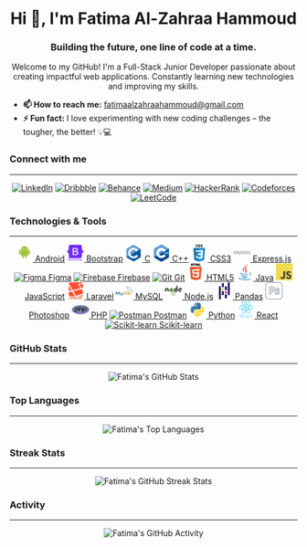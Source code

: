 <h1 align="center">Hi 👋, I'm Fatima Al-Zahraa Hammoud</h1>
<h3 align="center">Building the future, one line of code at a time.</h3>

<p align="center">Welcome to my GitHub! I'm a Full-Stack Junior Developer passionate about creating impactful web applications. Constantly learning new technologies and improving my skills.</p>

- **📫 How to reach me:** fatimaalzahraahammoud@gmail.com  
- **⚡ Fun fact:** I love experimenting with new coding challenges – the tougher, the better! 💡💻

### Connect with me
<hr>
<p align="center">
  <a href="https://linkedin.com/in/fatima-al-zahraa-hammoud" target="_blank"><img src="https://raw.githubusercontent.com/rahuldkjain/github-profile-readme-generator/master/src/images/icons/Social/linked-in-alt.svg" alt="LinkedIn" height="30" width="40" /></a>
  <a href="https://dribbble.com/fatima-alzahraa-hammoud" target="_blank"><img src="https://raw.githubusercontent.com/rahuldkjain/github-profile-readme-generator/master/src/images/icons/Social/dribbble.svg" alt="Dribbble" height="30" width="40" /></a>
  <a href="https://www.behance.net/fatima-alzahraa-hammoud" target="_blank"><img src="https://raw.githubusercontent.com/rahuldkjain/github-profile-readme-generator/master/src/images/icons/Social/behance.svg" alt="Behance" height="30" width="40" /></a>
  <a href="https://medium.com/fatimaalzahraahammoud" target="_blank"><img src="https://raw.githubusercontent.com/rahuldkjain/github-profile-readme-generator/master/src/images/icons/Social/medium.svg" alt="Medium" height="30" width="40" /></a>
  <a href="https://www.hackerrank.com/@fatimaalzahraah1" target="_blank"><img src="https://raw.githubusercontent.com/rahuldkjain/github-profile-readme-generator/master/src/images/icons/Social/hackerrank.svg" alt="HackerRank" height="30" width="40" /></a>
  <a href="https://codeforces.com/profile/fatimaalzahraahammoud" target="_blank"><img src="https://raw.githubusercontent.com/rahuldkjain/github-profile-readme-generator/master/src/images/icons/Social/codeforces.svg" alt="Codeforces" height="30" width="40" /></a>
  <a href="https://www.leetcode.com/fatima_alzahraa" target="_blank"><img src="https://raw.githubusercontent.com/rahuldkjain/github-profile-readme-generator/master/src/images/icons/Social/leet-code.svg" alt="LeetCode" height="30" width="40" /></a>
</p>

### Technologies & Tools
<hr>
<p align="center">
  <a href="https://developer.android.com" target="_blank" title="Android"><img src="https://raw.githubusercontent.com/devicons/devicon/master/icons/android/android-original-wordmark.svg" alt="Android" width="30" height="30"/> Android</a> 
  <a href="https://getbootstrap.com" target="_blank" title="Bootstrap"><img src="https://raw.githubusercontent.com/devicons/devicon/master/icons/bootstrap/bootstrap-plain-wordmark.svg" alt="Bootstrap" width="30" height="30"/> Bootstrap</a>
  <a href="https://www.cprogramming.com/" target="_blank" title="C"><img src="https://raw.githubusercontent.com/devicons/devicon/master/icons/c/c-original.svg" alt="C" width="30" height="30"/> C</a>
  <a href="https://www.w3schools.com/cpp/" target="_blank" title="C++"><img src="https://raw.githubusercontent.com/devicons/devicon/master/icons/cplusplus/cplusplus-original.svg" alt="C++" width="30" height="30"/> C++</a>
  <a href="https://www.w3schools.com/css/" target="_blank" title="CSS3"><img src="https://raw.githubusercontent.com/devicons/devicon/master/icons/css3/css3-original-wordmark.svg" alt="CSS3" width="30" height="30"/> CSS3</a>
  <a href="https://expressjs.com" target="_blank" title="Express.js"><img src="https://raw.githubusercontent.com/devicons/devicon/master/icons/express/express-original-wordmark.svg" alt="Express.js" width="30" height="30"/> Express.js</a>
  <a href="https://www.figma.com/" target="_blank" title="Figma"><img src="https://www.vectorlogo.zone/logos/figma/figma-icon.svg" alt="Figma" width="30" height="30"/> Figma</a>
  <a href="https://firebase.google.com/" target="_blank" title="Firebase"><img src="https://www.vectorlogo.zone/logos/firebase/firebase-icon.svg" alt="Firebase" width="30" height="30"/> Firebase</a>
  <a href="https://git-scm.com/" target="_blank" title="Git"><img src="https://www.vectorlogo.zone/logos/git-scm/git-scm-icon.svg" alt="Git" width="30" height="30"/> Git</a>
  <a href="https://www.w3.org/html/" target="_blank" title="HTML5"><img src="https://raw.githubusercontent.com/devicons/devicon/master/icons/html5/html5-original-wordmark.svg" alt="HTML5" width="30" height="30"/> HTML5</a>
  <a href="https://www.java.com" target="_blank" title="Java"><img src="https://raw.githubusercontent.com/devicons/devicon/master/icons/java/java-original.svg" alt="Java" width="30" height="30"/> Java</a>
  <a href="https://developer.mozilla.org/en-US/docs/Web/JavaScript" target="_blank" title="JavaScript"><img src="https://raw.githubusercontent.com/devicons/devicon/master/icons/javascript/javascript-original.svg" alt="JavaScript" width="30" height="30"/> JavaScript</a>
  <a href="https://laravel.com/" target="_blank" title="Laravel"><img src="https://raw.githubusercontent.com/devicons/devicon/master/icons/laravel/laravel-plain-wordmark.svg" alt="Laravel" width="30" height="30"/> Laravel</a>
  <a href="https://www.mysql.com/" target="_blank" title="MySQL"><img src="https://raw.githubusercontent.com/devicons/devicon/master/icons/mysql/mysql-original-wordmark.svg" alt="MySQL" width="30" height="30"/> MySQL</a>
  <a href="https://nodejs.org" target="_blank" title="Node.js"><img src="https://raw.githubusercontent.com/devicons/devicon/master/icons/nodejs/nodejs-original-wordmark.svg" alt="Node.js" width="30" height="30"/> Node.js</a>
  <a href="https://pandas.pydata.org/" target="_blank" title="Pandas"><img src="https://raw.githubusercontent.com/devicons/devicon/2ae2a900d2f041da66e950e4d48052658d850630/icons/pandas/pandas-original.svg" alt="Pandas" width="30" height="30"/> Pandas</a>
  <a href="https://www.photoshop.com/en" target="_blank" title="Photoshop"><img src="https://raw.githubusercontent.com/devicons/devicon/master/icons/photoshop/photoshop-line.svg" alt="Photoshop" width="30" height="30"/> Photoshop</a>
  <a href="https://www.php.net" target="_blank" title="PHP"><img src="https://raw.githubusercontent.com/devicons/devicon/master/icons/php/php-original.svg" alt="PHP" width="30" height="30"/> PHP</a>
  <a href="https://postman.com" target="_blank" title="Postman"><img src="https://www.vectorlogo.zone/logos/getpostman/getpostman-icon.svg" alt="Postman" width="30" height="30"/> Postman</a>
  <a href="https://www.python.org" target="_blank" title="Python"><img src="https://raw.githubusercontent.com/devicons/devicon/master/icons/python/python-original.svg" alt="Python" width="30" height="30"/> Python</a>
  <a href="https://reactjs.org/" target="_blank" title="React"><img src="https://raw.githubusercontent.com/devicons/devicon/master/icons/react/react-original-wordmark.svg" alt="React" width="30" height="30"/> React</a>
  <a href="https://scikit-learn.org/" target="_blank" title="Scikit-learn"><img src="https://upload.wikimedia.org/wikipedia/commons/0/05/Scikit_learn_logo_small.svg" alt="Scikit-learn" width="30" height="30"/> Scikit-learn</a>
</p>

### GitHub Stats
<hr>
<p align="center">
  <img src="https://github-readme-stats.vercel.app/api?username=FatimaAlZahraaHammoud&show_icons=true&hide_title=true&count_private=true&hide=prs&theme=radical" alt="Fatima's GitHub Stats" />
</p>

### Top Languages
<hr>
<p align="center">
  <img src="https://github-readme-stats.vercel.app/api/top-langs/?username=FatimaAlZahraaHammoud&layout=compact&theme=radical" alt="Fatima's Top Languages" />
</p>

### Streak Stats
<hr>
<p align="center">
  <img src="https://github-readme-streak-stats.herokuapp.com/?user=FatimaAlZahraaHammoud&theme=radical" alt="Fatima's GitHub Streak Stats" />
</p>

### Activity
<hr>
<p align="center">
  <img src="https://activity-graph.herokuapp.com/graph?username=FatimaAlZahraaHammoud&theme=github&bg_color=000000&color=ffffff" alt="Fatima's GitHub Activity" />
</p>

